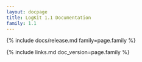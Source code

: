 ```yaml
---
layout: docpage
title: LogKit 1.1 Documentation
family: 1.1
---
```


{% include docs/release.md family=page.family %}


{% include links.md doc_version=page.family %}
